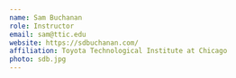 ```yaml
---
name: Sam Buchanan
role: Instructor
email: sam@ttic.edu
website: https://sdbuchanan.com/
affiliation: Toyota Technological Institute at Chicago
photo: sdb.jpg
---
```


